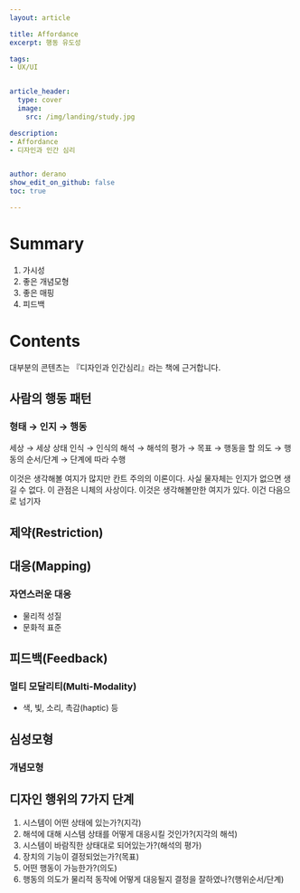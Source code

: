 ```yaml
---
layout: article

title: Affordance
excerpt: 행동 유도성

tags: 
- UX/UI


article_header:
  type: cover
  image:
    src: /img/landing/study.jpg

description: 
- Affordance
- 디자인과 인간 심리


author: derano
show_edit_on_github: false
toc: true

--- 
```

# Summary
1. 가시성
2. 좋은 개념모형
3. 좋은 매핑
4. 피드백
  
# Contents
대부분의 콘텐츠는 『디자인과 인간심리』라는 책에 근거합니다.
## 사람의 행동 패턴
### 형태 → 인지 → 행동  
세상 → 세상 상태 인식 → 인식의 해석 → 해석의 평가 → 목표 → 행동을 할 의도 → 행동의 순서/단계 → 단계에 따라 수행  

이것은 생각해볼 여지가 많지만 칸트 주의의 이론이다. 사실 물자체는 인지가 없으면 생길 수 없다. 이 관점은 니체의 사상이다. 이것은 생각해볼만한 여지가 있다. 이건 다음으로 넘기자
## 제약(Restriction)
## 대응(Mapping)
### 자연스러운 대응
- 물리적 성질
- 문화적 표준
## 피드백(Feedback)
### 멀티 모달리티(Multi-Modality)
- 색, 빛, 소리, 촉감(haptic) 등

## 심성모형
### 개념모형

## 디자인 행위의 7가지 단계
1. 시스템이 어떤 상태에 있는가?(지각)
2. 해석에 대해 시스템 상태를 어떻게 대응시킬 것인가?(지각의 해석)
3. 시스템이 바람직한 상태대로 되어있는가?(해석의 평가)
4. 장치의 기능이 결정되었는가?(목표)
5. 어떤 행동이 가능한가?(의도)
6. 행동의 의도가 물리적 동작에 어떻게 대응될지 결정을 잘하였나?(행위순서/단계)